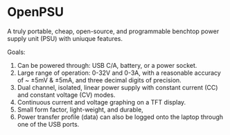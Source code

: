 # OpenPSU
A truly portable, cheap, open-source, and programmable benchtop power supply unit (PSU) with uniuque features.

Goals:
1. Can be powered through: USB C/A, battery, or a power socket. 
2. Large range of operation: 0-32V and 0-3A, with a reasonable accuracy of ~ ±5mV & ±5mA, and three decimal digits of precision.
3. Dual channel, isolated, linear power supply with constant current (CC) and constant voltage (CV) modes.
4. Continuous current and voltage graphing on a TFT display.
5. Small form factor, light-weight, and durable,
6. Power transfer profile (data) can also be logged onto the laptop through one of the USB ports.
